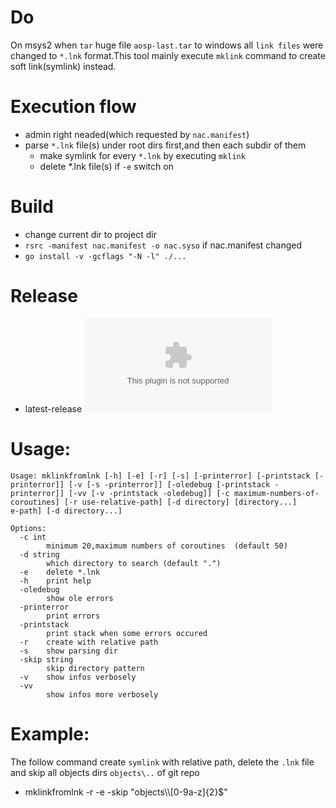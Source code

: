 # Do

On msys2 when `tar` huge file `aosp-last.tar` to windows all `link files` were changed to `*.lnk` format.This tool mainly execute `mklink` command to create soft link(symlink) instead.

# Execution flow

- admin right neaded(which requested by `nac.manifest`)
- parse `*.lnk` file(s) under root dirs first,and then each subdir of them
    - make symlink for every `*.lnk` by executing `mklink`
    - delete *.lnk file(s) if `-e` switch on


# Build
- change current dir to project dir
- `rsrc -manifest nac.manifest -o nac.syso` if nac.manifest changed
- `go install -v -gcflags "-N -l" ./...`

# Release
- latest-release ![v1.0.0-amd64](https://github.com/goproxies/mklinkfromlnk/releases/download/v1.0.0-amd64/mklinkfromlnk.exe)

# Usage:
```shell
Usage: mklinkfromlnk [-h] [-e] [-r] [-s] [-printerror] [-printstack [-printerror]] [-v [-s -printerror]] [-oledebug [-printstack -printerror]] [-vv [-v -printstack -oledebug]] [-c maximum-numbers-of-coroutines] [-r use-relative-path] [-d directory] [directory...]
e-path] [-d directory...]

Options:
  -c int
        minimum 20,maximum numbers of coroutines  (default 50)
  -d string
        which directory to search (default ".")
  -e    delete *.lnk
  -h    print help
  -oledebug
        show ole errors
  -printerror
        print errors
  -printstack
        print stack when some errors occured
  -r    create with relative path
  -s    show parsing dir
  -skip string
        skip directory pattern
  -v    show infos verbosely
  -vv
        show infos more verbosely
```
# Example:

The follow command create `symlink` with relative path, delete the `.lnk` file and skip all objects dirs `objects\..` of git repo
- mklinkfromlnk -r -e -skip "objects\\\\[0-9a-z]{2}$"
